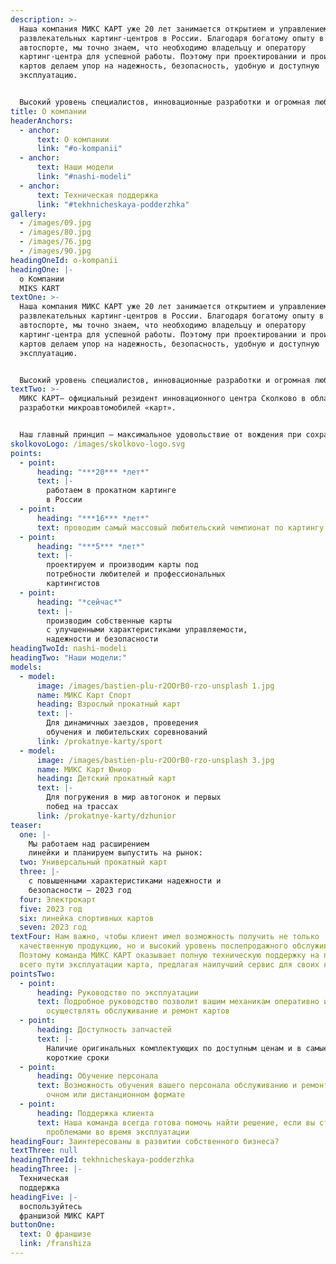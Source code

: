 ```yaml
---
description: >-
  Наша компания МИКС КАРТ уже 20 лет занимается открытием и управлением
  развлекательных картинг-центров в России. Благодаря богатому опыту в
  автоспорте, мы точно знаем, что необходимо владельцу и оператору
  картинг-центра для успешной работы. Поэтому при проектировании и производстве
  картов делаем упор на надежность, безопасность, удобную и доступную
  эксплуатацию. 


  Высокий уровень специалистов, инновационные разработки и огромная любовь к миру автоспорта, позволяет нам создавать уникальный продукт, а пилотам – получать удовольствие каждый раз, когда они садятся за руль.1
title: О компании
headerAnchors:
  - anchor:
      text: О компании
      link: "#o-kompanii"
  - anchor:
      text: Наши модели
      link: "#nashi-modeli"
  - anchor:
      text: Техническая поддержка
      link: "#tekhnicheskaya-podderzhka"
gallery:
  - /images/09.jpg
  - /images/80.jpg
  - /images/76.jpg
  - /images/90.jpg
headingOneId: o-kompanii
headingOne: |-
  о Компании
  MIKS KART
textOne: >-
  Наша компания МИКС КАРТ уже 20 лет занимается открытием и управлением
  развлекательных картинг-центров в России. Благодаря богатому опыту в
  автоспорте, мы точно знаем, что необходимо владельцу и оператору
  картинг-центра для успешной работы. Поэтому при проектировании и производстве
  картов делаем упор на надежность, безопасность, удобную и доступную
  эксплуатацию. 


  Высокий уровень специалистов, инновационные разработки и огромная любовь к миру автоспорта позволяют нам создавать уникальный продукт, а пилотам – получать удовольствие каждый раз, когда они садятся за руль.
textTwo: >-
  МИКС КАРТ– официальный резидент инновационного центра Сколково в области
  разработки микроавтомобилей «карт».


  Наш главный принцип – максимальное удовольствие от вождения при сохранении высокого уровня безопасности.
skolkovoLogo: /images/skolkovo-logo.svg
points:
  - point:
      heading: "***20*** *лет*"
      text: |-
        работаем в прокатном картинге
        в России
  - point:
      heading: "***16*** *лет*"
      text: проводим самый массовый любительский чемпионат по картингу
  - point:
      heading: "***5*** *лет*"
      text: |-
        проектируем и производим карты под
        потребности любителей и профессиональных
        картингистов
  - point:
      heading: "*сейчас*"
      text: |-
        производим собственные карты
        с улучшенными характеристиками управляемости,
        надежности и безопасности
headingTwoId: nashi-modeli
headingTwo: "Наши модели:"
models:
  - model:
      image: /images/bastien-plu-r2OOrB0-rzo-unsplash 1.jpg
      name: МИКС Карт Спорт
      heading: Взрослый прокатный карт
      text: |-
        Для динамичных заездов, проведения
        обучения и любительских соревнований
      link: /prokatnye-karty/sport
  - model:
      image: /images/bastien-plu-r2OOrB0-rzo-unsplash 3.jpg
      name: МИКС Карт Юниор
      heading: Детский прокатный карт
      text: |-
        Для погружения в мир автогонок и первых
        побед на трассах
      link: /prokatnye-karty/dzhunior
teaser:
  one: |-
    Мы работаем над расширением
    линейки и планируем выпустить на рынок:
  two: Универсальный прокатный карт
  three: |-
    с повышенными характеристиками надежности и
    безопасности – 2023 год
  four: Электрокарт
  five: 2023 год
  six: линейка спортивных картов
  seven: 2023 год
textFour: Нам важно, чтобы клиент имел возможность получить не только
  качественную продукцию, но и высокий уровень послепродажного обслуживания.
  Поэтому команда МИКС КАРТ оказывает полную техническую поддержку на протяжении
  всего пути эксплуатации карта, предлагая наилучший сервис для своих клиентов.
pointsTwo:
  - point:
      heading: Руководство по эксплуатации
      text: Подробное руководство позволит вашим механикам оперативно и качественно
        осуществлять обслуживание и ремонт картов
  - point:
      heading: Доступность запчастей
      text: |-
        Наличие оригинальных комплектующих по доступным ценам и в самые
        короткие сроки
  - point:
      heading: Обучение персонала
      text: Возможность обучения вашего персонала обслуживанию и ремонту картов в
        очном или дистанционном формате
  - point:
      heading: Поддержка клиента
      text: Наша команда всегда готова помочь найти решение, если вы столкнулись с
        проблемами во время эксплуатации
headingFour: Заинтересованы в развитии собственного бизнеса?
textThree: null
headingThreeId: tekhnicheskaya-podderzhka
headingThree: |-
  Техническая
  поддержка
headingFive: |-
  воспользуйтесь 
  франшизой МИКС КАРТ
buttonOne:
  text: О франшизе
  link: /franshiza
---
```

